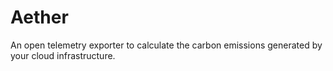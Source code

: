 # Aether

An open telemetry exporter to calculate the carbon emissions generated by your cloud infrastructure.

